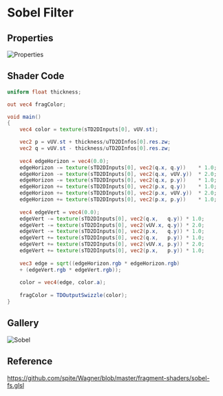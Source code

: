 # Sobel Filter

## Properties
![Properties](https://user-images.githubusercontent.com/21966381/115397542-2f881500-a221-11eb-99ee-f03c5b881fa4.JPG)

## Shader Code

```glsl
uniform float thickness;

out vec4 fragColor;

void main()
{
    vec4 color = texture(sTD2DInputs[0], vUV.st);

    vec2 p = vUV.st + thickness/uTD2DInfos[0].res.zw;
    vec2 q = vUV.st - thickness/uTD2DInfos[0].res.zw;
    
    vec4 edgeHorizon = vec4(0.0);
    edgeHorizon -= texture(sTD2DInputs[0], vec2(q.x, q.y))    * 1.0;
    edgeHorizon -= texture(sTD2DInputs[0], vec2(q.x, vUV.y))  * 2.0;
    edgeHorizon -= texture(sTD2DInputs[0], vec2(q.x, p.y))    * 1.0;
    edgeHorizon += texture(sTD2DInputs[0], vec2(p.x, q.y))    * 1.0;
    edgeHorizon += texture(sTD2DInputs[0], vec2(p.x, vUV.y))  * 2.0;
    edgeHorizon += texture(sTD2DInputs[0], vec2(p.x, p.y))    * 1.0;
    
    vec4 edgeVert = vec4(0.0);
    edgeVert -= texture(sTD2DInputs[0], vec2(q.x,   q.y)) * 1.0;
    edgeVert -= texture(sTD2DInputs[0], vec2(vUV.x, q.y)) * 2.0;
    edgeVert -= texture(sTD2DInputs[0], vec2(p.x,   q.y)) * 1.0;
    edgeVert += texture(sTD2DInputs[0], vec2(q.x,   p.y)) * 1.0;
    edgeVert += texture(sTD2DInputs[0], vec2(vUV.x, p.y)) * 2.0;
    edgeVert += texture(sTD2DInputs[0], vec2(p.x,   p.y)) * 1.0;
    
    vec3 edge = sqrt((edgeHorizon.rgb * edgeHorizon.rgb) 
    + (edgeVert.rgb * edgeVert.rgb));
  
  	color = vec4(edge, color.a);
  
    fragColor = TDOutputSwizzle(color);
}
```

## Gallery

![Sobel](https://user-images.githubusercontent.com/21966381/115665376-2fe9f280-a37e-11eb-8ec1-7dfce6dea43f.jpg)

## Reference

https://github.com/spite/Wagner/blob/master/fragment-shaders/sobel-fs.glsl
